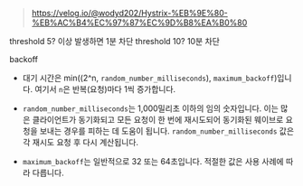 


> https://velog.io/@wodyd202/Hystrix-%EB%9E%80-%EB%AC%B4%EC%97%87%EC%9D%B8%EA%B0%80


threshold 5? 이상 발생하면 1분 차단
threshold 10? 10분 차단

backoff


-   대기 시간은 min((2^n,  `random_number_milliseconds`),  `maximum_backoff`)입니다. 여기서  `n`은 반복(요청)마다 1씩 증가합니다.
    
-   `random_number_milliseconds`는 1,000밀리초 이하의 임의 숫자입니다. 이는 많은 클라이언트가 동기화되고 모든 요청이 한 번에 재시도되어 동기화된 웨이브로 요청을 보내는 경우를 피하는 데 도움이 됩니다.  `random_number_milliseconds`  값은 각 재시도 요청 후 다시 계산됩니다.
    
-   `maximum_backoff`는 일반적으로 32 또는 64초입니다. 적절한 값은 사용 사례에 따라 다릅니다.
<!--stackedit_data:
eyJoaXN0b3J5IjpbLTExMDc2ODk0MTIsLTQ1NzEyMDQ3XX0=
-->